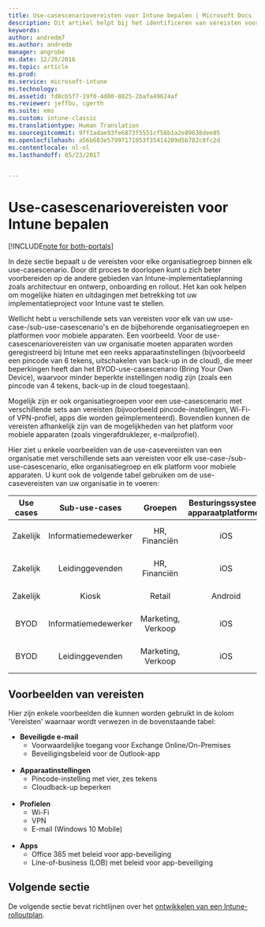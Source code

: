 ```yaml
---
title: Use-casescenariovereisten voor Intune bepalen | Microsoft Docs
description: Dit artikel helpt bij het identificeren van vereisten voor use-case- en sub-use-casescenario&quot;s voor een cloudimplementatie van Microsoft Intune.
keywords: 
author: andredm7
ms.author: andredm
manager: angrobe
ms.date: 12/20/2016
ms.topic: article
ms.prod: 
ms.service: microsoft-intune
ms.technology: 
ms.assetid: fd8cb5f7-19f0-4d80-8825-2bafa49624af
ms.reviewer: jeffbu, cgerth
ms.suite: ems
ms.custom: intune-classic
ms.translationtype: Human Translation
ms.sourcegitcommit: 9ff1adae93fe6873f5551cf58b1a2e89638dee85
ms.openlocfilehash: a56b683e57997171053f35414289d5b782c8fc2d
ms.contentlocale: nl-nl
ms.lasthandoff: 05/23/2017


---
```


# <a name="determine-intune-use-case-scenario-requirements"></a>Use-casescenariovereisten voor Intune bepalen

[!INCLUDE[note for both-portals](../includes/note-for-both-portals.md)]

In deze sectie bepaalt u de vereisten voor elke organisatiegroep binnen elk use-casescenario. Door dit proces te doorlopen kunt u zich beter voorbereiden op de andere gebieden van Intune-implementatieplanning zoals architectuur en ontwerp, onboarding en rollout. Het kan ook helpen om mogelijke hiaten en uitdagingen met betrekking tot uw implementatieproject voor Intune vast te stellen.

Wellicht hebt u verschillende sets van vereisten voor elk van uw use-case-/sub-use-casescenario's en de bijbehorende organisatiegroepen en platformen voor mobiele apparaten. Een voorbeeld. Voor de use-casescenariovereisten van uw organisatie moeten apparaten worden geregistreerd bij Intune met een reeks apparaatinstellingen (bijvoorbeeld een pincode van 6 tekens, uitschakelen van back-up in de cloud), die meer beperkingen heeft dan het BYOD-use-casescenario (Bring Your Own Device), waarvoor minder beperkte instellingen nodig zijn (zoals een pincode van 4 tekens, back-up in de cloud toegestaan).

Mogelijk zijn er ook organisatiegroepen voor een use-casescenario met verschillende sets aan vereisten (bijvoorbeeld pincode-instellingen, Wi-Fi- of VPN-profiel, apps die worden geïmplementeerd). Bovendien kunnen de vereisten afhankelijk zijn van de mogelijkheden van het platform voor mobiele apparaten (zoals vingerafdruklezer, e-mailprofiel).

Hier ziet u enkele voorbeelden van de use-casevereisten van een organisatie met verschillende sets aan vereisten voor elk use-case-/sub-use-casescenario, elke organisatiegroep en elk platform voor mobiele apparaten. U kunt ook de volgende tabel gebruiken om de use-casevereisten van uw organisatie in te voeren:

| **Use cases** | **Sub-use-cases** | **Groepen** | **Besturingssysteem apparaatplatformen** | **Requirements** |
|:---:|:---:|:---:|:---:|:---:|
| Zakelijk | Informatiemedewerker | HR, Financiën | iOS | Beveiligde e-mail, apparaatinstellingen, profielen, apps |                                                          
| Zakelijk | Leidinggevenden | HR, Financiën | iOS | Beveiligde e-mail, apparaatinstellingen, profielen, apps |                                                         
| Zakelijk | Kiosk | Retail | Android | Apparaatinstellingen, profielen, apps |
| BYOD | Informatiemedewerker | Marketing, Verkoop | iOS | Beveiligde e-mail, apparaatinstellingen, profielen, apps |                                                         
| BYOD | Leidinggevenden | Marketing, Verkoop | iOS | Beveiligde e-mail, apparaatinstellingen, profielen, apps |

## <a name="examples-of-requirements"></a>Voorbeelden van vereisten

Hier zijn enkele voorbeelden die kunnen worden gebruikt in de kolom 'Vereisten' waarnaar wordt verwezen in de bovenstaande tabel:

- **Beveiligde e-mail**
    - Voorwaardelijke toegang voor Exchange Online/On-Premises
    - Beveiligingsbeleid voor de Outlook-app
<br></br>
- **Apparaatinstellingen**
    - Pincode-instelling met vier, zes tekens
    - Cloudback-up beperken
<br></br>
- **Profielen**
    - Wi-Fi
    - VPN
    - E-mail (Windows 10 Mobile)
<br></br>
- **Apps**
    - Office 365 met beleid voor app-beveiliging
    - Line-of-business (LOB) met beleid voor app-beveiliging

## <a name="next-section"></a>Volgende sectie

De volgende sectie bevat richtlijnen over het [ontwikkelen van een Intune-rolloutplan](section-4-develop-a-rollout-plan.md).

